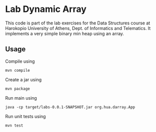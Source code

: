 
# Lab Dynamic Array

This code is part of the lab exercises for the Data Structures course at Harokopio
University of Athens, Dept. of Informatics and Telematics. It implements a very 
simple binary min heap using an array.

## Usage

Compile using 

```
mvn compile
```

Create a jar using 

```
mvn package
```

Run main using 

```
java -cp target/labs-0.0.1-SNAPSHOT.jar org.hua.darray.App
```

Run unit tests using 

```
mvn test
```
